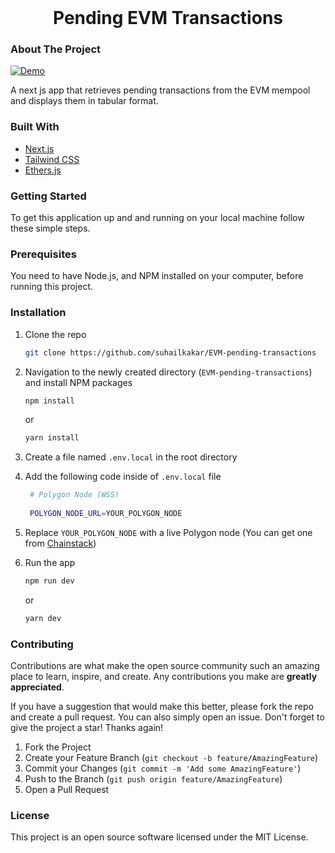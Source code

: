 
<div id="top"></div>

<br />
<div align="center">

<h1 align="center">Pending EVM Transactions</h3>

</div>

### About The Project

[![Demo][product-screenshot]](https://twitter.com/suhailkakar)

A next js app that retrieves pending transactions from the EVM mempool and displays them in tabular format.

### Built With

- [Next.js](https://nextjs.org/)
- [Tailwind CSS](https://tailwindcss.com/)
- [Ethers.js](https://docs.ethers.io/v5/)


<!-- GETTING STARTED -->

### Getting Started

To get this application up and and running on your local machine follow these simple steps.

### Prerequisites

You need to have Node.js, and NPM installed on your computer, before running this project.

### Installation

1. Clone the repo
   ```sh
   git clone https://github.com/suhailkakar/EVM-pending-transactions
   ```
2. Navigation to the newly created directory (`EVM-pending-transactions`) and install NPM packages

   ```sh
   npm install
   ```

   or

   ```sh
   yarn install
   ```

3. Create a file named `.env.local` in the root directory
4. Add the following code inside  of  `.env.local` file
   ```sh
	# Polygon Node (WSS)
	
    POLYGON_NODE_URL=YOUR_POLYGON_NODE
   ```
5. Replace `YOUR_POLYGON_NODE` with a live Polygon node (You can get one from [Chainstack](https://chainstack.com/build-better-with-polygon/))
9. Run the app

  
   ```sh
   npm run dev
   ```

   or

   ```sh
   yarn dev
   ```
   



### Contributing

Contributions are what make the open source community such an amazing place to learn, inspire, and create. Any contributions you make are **greatly appreciated**.

If you have a suggestion that would make this better, please fork the repo and create a pull request. You can also simply open an issue.
Don't forget to give the project a star! Thanks again!

1. Fork the Project
2. Create your Feature Branch (`git checkout -b feature/AmazingFeature`)
3. Commit your Changes (`git commit -m 'Add some AmazingFeature'`)
4. Push to the Branch (`git push origin feature/AmazingFeature`)
5. Open a Pull Request

### License

This project is an open source software licensed under the MIT License.

[product-screenshot]: https://github.com/suhailkakar/EVM-pending-transactions/blob/main/demo.gif
